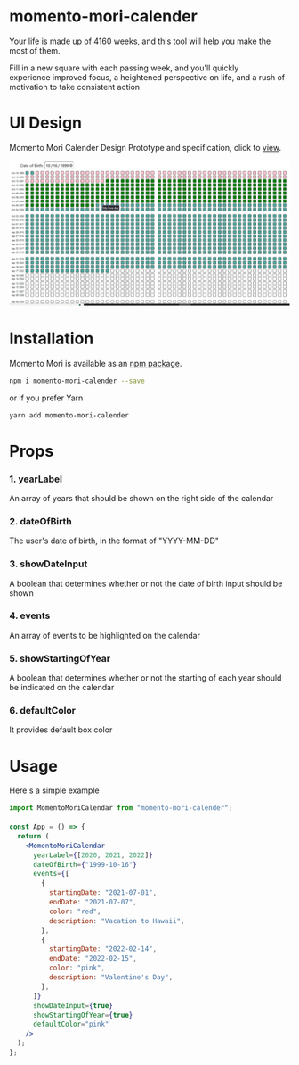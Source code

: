 # momento-mori-calender

Your life is made up of 4160 weeks, and this tool will help you make the most of them.

Fill in a new square with each passing week, and you'll quickly experience improved focus, a heightened perspective on life, and a rush of motivation to take consistent action

# UI Design

Momento Mori Calender Design Prototype and specification, click to [view][momento-mori-design].

![Screenshot](Screenshot.jpg)

# Installation

Momento Mori is available as an [npm package][npm-home].

```bash
npm i momento-mori-calender --save
```

or if you prefer Yarn

```bash
yarn add momento-mori-calender
```

# Props

### 1. yearLabel

An array of years that should be shown on the right side of the calendar

### 2. dateOfBirth

The user's date of birth, in the format of "YYYY-MM-DD"

### 3. showDateInput

A boolean that determines whether or not the date of birth input should be shown

### 4. events

An array of events to be highlighted on the calendar

### 5. showStartingOfYear

A boolean that determines whether or not the starting of each year should be indicated on the calendar

### 6. defaultColor

It provides default box color

# Usage

Here's a simple example

```jsx
import MomentoMoriCalendar from "momento-mori-calender";

const App = () => {
  return (
    <MomentoMoriCalendar
      yearLabel={[2020, 2021, 2022]}
      dateOfBirth={"1999-10-16"}
      events={[
        {
          startingDate: "2021-07-01",
          endDate: "2021-07-07",
          color: "red",
          description: "Vacation to Hawaii",
        },
        {
          startingDate: "2022-02-14",
          endDate: "2022-02-15",
          color: "pink",
          description: "Valentine's Day",
        },
      ]}
      showDateInput={true}
      showStartingOfYear={true}
      defaultColor="pink"
    />
  );
};
```

[npm-home]: https://www.npmjs.com/package/momento-mori-calender
[momento-mori-design]: https://momento-mori-calender.netlify.app/

